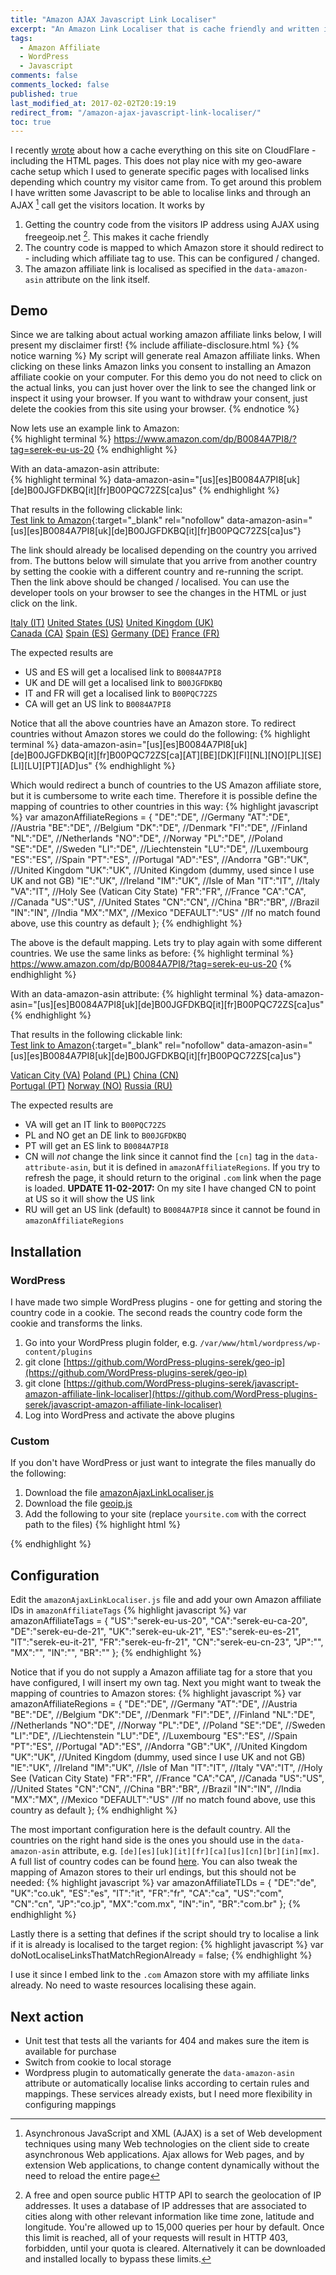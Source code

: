 ```yaml
---
title: "Amazon AJAX Javascript Link Localiser"
excerpt: "An Amazon Link Localiser that is cache friendly and written in plain old JavaScript. Manually define which Amazon ASIN product code gets used for each country on each link and get the visitors location using IP lookup. "
tags:
  - Amazon Affiliate
  - WordPress
  - Javascript
comments: false
comments_locked: false
published: true
last_modified_at: 2017-02-02T20:19:19
redirect_from: "/amazon-ajax-javascript-link-localiser/"
toc: true
---
```

I recently [wrote](/code/wordpress-caching-static-html-cloudflare/) about how a cache everything on this site on CloudFlare - including the HTML pages. This does not play nice with my geo-aware cache setup which I used to generate specific pages with localised links depending which country my visitor came from. To get around this problem I have written some Javascript to be able to localise links and through an AJAX [^ajax] call get the visitors location. It works by

1. Getting the country code from the visitors IP address using AJAX using freegeoip.net [^freegeoip]. This makes it cache friendly
2. The country code is mapped to which Amazon store it should redirect to - including which affiliate tag to use. This can be configured / changed.
3. The amazon affiliate link is localised as specified in the `data-amazon-asin` attribute on the link itself.

## Demo
Since we are talking about actual working amazon affiliate links below, I will present my disclaimer first!
{% include affiliate-disclosure.html %}
{% notice warning %}
My script will generate real Amazon affiliate links. When clicking on these links Amazon links you consent to installing an Amazon affiliate cookie on your computer. For this demo you do not need to click on the actual links, you can just hover over the link to see the changed link or inspect it using your browser. If you want to withdraw your consent, just delete the cookies from this site using your browser.
{% endnotice %}

Now lets use an example link to Amazon:  
{% highlight terminal %}
https://www.amazon.com/dp/B0084A7PI8/?tag=serek-eu-us-20
{% endhighlight %}

With an data-amazon-asin attribute:  
{% highlight terminal %}
data-amazon-asin="[us][es]B0084A7PI8[uk][de]B00JGFDKBQ[it][fr]B00PQC72ZS[ca]us"
{% endhighlight %}

That results in the following clickable link:  
[Test link to Amazon](https://www.amazon.com/dp/B0084A7PI8/?tag=serek-eu-us-20){:target="_blank" rel="nofollow" data-amazon-asin="[us][es]B0084A7PI8[uk][de]B00JGFDKBQ[it][fr]B00PQC72ZS[ca]us"}

The link should already be localised depending on the country you arrived from. The buttons below will simulate that you arrive from another country by setting the cookie with a different country and re-running the script. Then the link above should be changed / localised. You can use the developer tools on your browser to see the changes in the HTML or just click on the link.

<div markdown="0" class="btn--group">
  <a class="btn" href="#" onclick="setCookie('geo_country_code','IT'); localiseLinks(); return false;">Italy (IT)</a>
  <a class="btn" href="#" onclick="setCookie('geo_country_code','US'); localiseLinks(); return false;">United States (US)</a>
  <a class="btn" href="#" onclick="setCookie('geo_country_code','UK'); localiseLinks(); return false;">United Kingdom (UK)</a>
</div>
<div markdown="0" class="btn--group">
  <a class="btn" href="#" onclick="setCookie('geo_country_code','CA'); localiseLinks(); return false;">Canada (CA)</a>
  <a class="btn" href="#" onclick="setCookie('geo_country_code','ES'); localiseLinks(); return false;">Spain (ES)</a>
  <a class="btn" href="#" onclick="setCookie('geo_country_code','DE'); localiseLinks(); return false;">Germany (DE)</a>
  <a class="btn" href="#" onclick="setCookie('geo_country_code','FR'); localiseLinks(); return false;">France (FR)</a>
</div>

The expected results are

* US and ES will get a localised link to `B0084A7PI8`
* UK and DE will get a localised link to `B00JGFDKBQ`
* IT and FR will get a localised link to `B00PQC72ZS`
* CA will get an US link to `B0084A7PI8`

Notice that all the above countries have an Amazon store. To redirect countries without Amazon stores we could do the following:
{% highlight terminal %}
data-amazon-asin="[us][es]B0084A7PI8[uk][de]B00JGFDKBQ[it][fr]B00PQC72ZS[ca][AT][BE][DK][FI][NL][NO][PL][SE][LI][LU][PT][AD]us"
{% endhighlight %}

Which would redirect a bunch of countries to the US Amazon affiliate store, but it is cumbersome to write each time. Therefore it is possible define the mapping of countries to other countries in this way:
{% highlight javascript %}
var amazonAffiliateRegions = {
  "DE":"DE", //Germany
  "AT":"DE", //Austria
  "BE":"DE", //Belgium
  "DK":"DE", //Denmark
  "FI":"DE", //Finland
  "NL":"DE", //Netherlands
  "NO":"DE", //Norway
  "PL":"DE", //Poland
  "SE":"DE", //Sweden
  "LI":"DE", //Liechtenstein
  "LU":"DE", //Luxembourg
  "ES":"ES", //Spain
  "PT":"ES", //Portugal
  "AD":"ES", //Andorra
  "GB":"UK", //United Kingdom
  "UK":"UK", //United Kingdom (dummy, used since I use UK and not GB)
  "IE":"UK", //Ireland
  "IM":"UK", //Isle of Man
  "IT":"IT", //Italy
  "VA":"IT", //Holy See (Vatican City State)
  "FR":"FR", //France
  "CA":"CA", //Canada
  "US":"US", //United States
  "CN":"CN", //China
  "BR":"BR", //Brazil
  "IN":"IN", //India
  "MX":"MX", //Mexico
  "DEFAULT":"US"  //If no match found above, use this country as default
};
{% endhighlight %}

The above is the default mapping. Lets try to play again with some different countries. We use the same links as before:
{% highlight terminal %}
https://www.amazon.com/dp/B0084A7PI8/?tag=serek-eu-us-20
{% endhighlight %}

With an data-amazon-asin attribute:
{% highlight terminal %}
data-amazon-asin="[us][es]B0084A7PI8[uk][de]B00JGFDKBQ[it][fr]B00PQC72ZS[ca]us"
{% endhighlight %}

That results in the following clickable link:  
[Test link to Amazon](https://www.amazon.com/dp/B0084A7PI8/?tag=serek-eu-us-20){:target="_blank" rel="nofollow" data-amazon-asin="[us][es]B0084A7PI8[uk][de]B00JGFDKBQ[it][fr]B00PQC72ZS[ca]us"}

<div markdown="0" class="btn--group">
  <a class="btn" href="#" onclick="setCookie('geo_country_code','VA'); localiseLinks(); return false;">Vatican City (VA)</a>
  <a class="btn" href="#" onclick="setCookie('geo_country_code','PL'); localiseLinks(); return false;">Poland (PL)</a>
  <a class="btn" href="#" onclick="setCookie('geo_country_code','CN'); localiseLinks(); return false;">China (CN)</a>
</div>
<div markdown="0" class="btn--group">
  <a class="btn" href="#" onclick="setCookie('geo_country_code','PT'); localiseLinks(); return false;">Portugal (PT)</a>
  <a class="btn" href="#" onclick="setCookie('geo_country_code','NO'); localiseLinks(); return false;">Norway (NO)</a>
  <a class="btn" href="#" onclick="setCookie('geo_country_code','RU'); localiseLinks(); return false;">Russia (RU)</a>
</div>

The expected results are

* VA will get an IT link to `B00PQC72ZS`
* PL and NO get an DE link to `B00JGFDKBQ`
* PT will get an ES link to `B0084A7PI8`
* CN will *not* change the link since it cannot find the `[cn]` tag in the `data-attribute-asin`, but it is defined in `amazonAffiliateRegions`. If you try to refresh the page, it should return to the original `.com` link when the page is loaded. **UPDATE 11-02-2017:** On my site I have changed CN to point at US so it will show the US link
* RU will get an US link (default) to `B0084A7PI8` since it cannot be found in `amazonAffiliateRegions`

## Installation
### WordPress
I have made two simple WordPress plugins - one for getting and storing the country code in a cookie. The second reads the country code form the cookie and transforms the links.

1. Go into your WordPress plugin folder, e.g. `/var/www/html/wordpress/wp-content/plugins`
2. git clone [https://github.com/WordPress-plugins-serek/geo-ip](https://github.com/WordPress-plugins-serek/geo-ip)
3. git clone [https://github.com/WordPress-plugins-serek/javascript-amazon-affiliate-link-localiser](https://github.com/WordPress-plugins-serek/javascript-amazon-affiliate-link-localiser)
4. Log into WordPress and activate the above plugins

### Custom
If you don't have WordPress or just want to integrate the files manually do the following:

1. Download the file [amazonAjaxLinkLocaliser.js](https://raw.githubusercontent.com/WordPress-plugins-serek/javascript-amazon-affiliate-link-localiser/master/assets/amazonAjaxLinkLocaliser.js)
2. Download the file [geoip.js](https://raw.githubusercontent.com/WordPress-plugins-serek/geo-ip/master/assets/geoip.js)
3. Add the following to your site (replace `yoursite.com` with the correct path to the files)
{% highlight html %}
<script src="//yoursite.com/geoip.js" defer></script>
<script src="//yoursite.com/amazonAjaxLinkLocaliser.js" defer></script>
{% endhighlight %}

## Configuration
Edit the `amazonAjaxLinkLocaliser.js` file and add your own Amazon affiliate IDs in `amazonAffiliateTags`
{% highlight javascript %}
var amazonAffiliateTags = {
        "US":"serek-eu-us-20",
        "CA":"serek-eu-ca-20",
        "DE":"serek-eu-de-21",
        "UK":"serek-eu-uk-21",
        "ES":"serek-eu-es-21",
        "IT":"serek-eu-it-21",
        "FR":"serek-eu-fr-21",
        "CN":"serek-eu-cn-23",
        "JP":"",
        "MX":"",
        "IN":"",
        "BR":""
};
{% endhighlight %}

Notice that if you do not supply a Amazon affiliate tag for a store that you have configured, I will insert my own tag.
Next you might want to tweak the mapping of countries to Amazon stores:
{% highlight javascript %}
var amazonAffiliateRegions = {
  "DE":"DE", //Germany
  "AT":"DE", //Austria
  "BE":"DE", //Belgium
  "DK":"DE", //Denmark
  "FI":"DE", //Finland
  "NL":"DE", //Netherlands
  "NO":"DE", //Norway
  "PL":"DE", //Poland
  "SE":"DE", //Sweden
  "LI":"DE", //Liechtenstein
  "LU":"DE", //Luxembourg
  "ES":"ES", //Spain
  "PT":"ES", //Portugal
  "AD":"ES", //Andorra
  "GB":"UK", //United Kingdom
  "UK":"UK", //United Kingdom (dummy, used since I use UK and not GB)
  "IE":"UK", //Ireland
  "IM":"UK", //Isle of Man
  "IT":"IT", //Italy
  "VA":"IT", //Holy See (Vatican City State)
  "FR":"FR", //France
  "CA":"CA", //Canada
  "US":"US", //United States
  "CN":"CN", //China
  "BR":"BR", //Brazil
  "IN":"IN", //India
  "MX":"MX", //Mexico
  "DEFAULT":"US"  //If no match found above, use this country as default
};
{% endhighlight %}

The most important configuration here is the default country. All the countries on the right hand side is the ones you should use in the `data-amazon-asin` attribute, e.g. `[de][es][uk][it][fr][ca][us][cn][br][in][mx]`. A full list of country codes can be found [here](http://dev.maxmind.com/geoip/legacy/codes/iso3166/).
You can also tweak the mapping of Amazon stores to their url endings, but this should not be needed:
{% highlight javascript %}
var amazonAffiliateTLDs = {
 "DE":"de",
 "UK":"co.uk",
 "ES":"es",
 "IT":"it",
 "FR":"fr",
 "CA":"ca",
 "US":"com",
 "CN":"cn",
 "JP":"co.jp",
 "MX":"com.mx",
 "IN":"in",
 "BR":"com.br"
};
{% endhighlight %}

Lastly there is a setting that defines if the script should try to localise a link if it is already is localised to the target region:
{% highlight javascript %}
var doNotLocaliseLinksThatMatchRegionAlready = false;
{% endhighlight %}

I use it since I embed link to the `.com` Amazon store with my affiliate links already. No need to waste resources localising these again.

## Next action

* Unit test that tests all the variants for 404 and makes sure the item is available for purchase
* Switch from cookie to local storage
* Wordpress plugin to automatically generate the `data-amazon-asin` attribute or automatically localise links according to certain rules and mappings. These services already exists, but I need more flexibility in configuring mappings

[^ajax]: Asynchronous JavaScript and XML (AJAX) is a set of Web development techniques using many Web technologies on the client side to create asynchronous Web applications. Ajax allows for Web pages, and by extension Web applications, to change content dynamically without the need to reload the entire page
[^freegeoip]: A free and open source public HTTP API to search the geolocation of IP addresses. It uses a database of IP addresses that are associated to cities along with other relevant information like time zone, latitude and longitude. You're allowed up to 15,000 queries per hour by default. Once this limit is reached, all of your requests will result in HTTP 403, forbidden, until your quota is cleared. Alternatively it can be downloaded and installed locally to bypass these limits.
